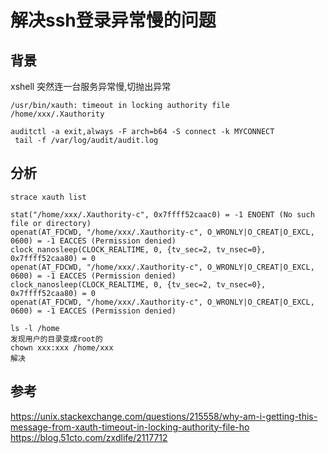 # 解决ssh登录异常慢的问题

## 背景
xshell 突然连一台服务异常慢,切抛出异常
```
/usr/bin/xauth: timeout in locking authority file /home/xxx/.Xauthority
```

```
auditctl -a exit,always -F arch=b64 -S connect -k MYCONNECT
 tail -f /var/log/audit/audit.log
```


## 分析
```
strace xauth list
```
```
stat("/home/xxx/.Xauthority-c", 0x7ffff52caac0) = -1 ENOENT (No such file or directory)
openat(AT_FDCWD, "/home/xxx/.Xauthority-c", O_WRONLY|O_CREAT|O_EXCL, 0600) = -1 EACCES (Permission denied)
clock_nanosleep(CLOCK_REALTIME, 0, {tv_sec=2, tv_nsec=0}, 0x7ffff52caa80) = 0
openat(AT_FDCWD, "/home/xxx/.Xauthority-c", O_WRONLY|O_CREAT|O_EXCL, 0600) = -1 EACCES (Permission denied)
clock_nanosleep(CLOCK_REALTIME, 0, {tv_sec=2, tv_nsec=0}, 0x7ffff52caa80) = 0
openat(AT_FDCWD, "/home/xxx/.Xauthority-c", O_WRONLY|O_CREAT|O_EXCL, 0600) = -1 EACCES (Permission denied)

```
```
ls -l /home
发现用户的目录变成root的
chown xxx:xxx /home/xxx
解决

```


## 参考 

https://unix.stackexchange.com/questions/215558/why-am-i-getting-this-message-from-xauth-timeout-in-locking-authority-file-ho
https://blog.51cto.com/zxdlife/2117712